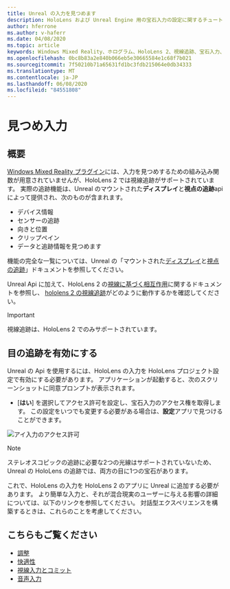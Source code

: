 ```yaml
---
title: Unreal の入力を見つめます
description: HoloLens および Unreal Engine 用の宝石入力の設定に関するチュートリアル
author: hferrone
ms.author: v-haferr
ms.date: 04/08/2020
ms.topic: article
keywords: Windows Mixed Reality、ホログラム、HoloLens 2、視線追跡、宝石入力、ヘッドマウントディスプレイ、Unreal engine
ms.openlocfilehash: 0bc8b83a2e840b066eb5e30665584e1c68f7b021
ms.sourcegitcommit: 7f50210b71a65631fd1bc3fdb215064e0db34333
ms.translationtype: MT
ms.contentlocale: ja-JP
ms.lasthandoff: 06/08/2020
ms.locfileid: "84551808"
---
```

# <a name="gaze-input"></a>見つめ入力

## <a name="overview"></a>概要

[Windows Mixed Reality プラグイン](https://docs.unrealengine.com/Platforms/VR/WMR/index.html)には、入力を見つめするための組み込み関数が用意されていませんが、HoloLens 2 では視線追跡がサポートされています。 実際の追跡機能は、Unreal のマウントされた**ディスプレイ**と**視点の追跡**api によって提供され、次のものが含まれます。

- デバイス情報
- センサーの追跡
- 向きと位置
- クリップペイン
- データと追跡情報を見つめます

機能の完全な一覧については、Unreal の「マウントされた[ディスプレイ](https://docs.unrealengine.com/BlueprintAPI/Input/HeadMountedDisplay/index.html)と[視点の追跡](https://docs.unrealengine.com/BlueprintAPI/EyeTracking/index.html)」ドキュメントを参照してください。

Unreal Api に加えて、HoloLens 2 の[視線に基づく相互作用](eye-gaze-interaction.md)に関するドキュメントを参照し、 [hololens 2 の視線追跡](https://docs.microsoft.com/windows/mixed-reality/eye-tracking)がどのように動作するかを確認してください。

> [!IMPORTANT]
> 視線追跡は、HoloLens 2 でのみサポートされています。

## <a name="enabling-eye-tracking"></a>目の追跡を有効にする
Unreal の Api を使用するには、HoloLens の入力を HoloLens プロジェクト設定で有効にする必要があります。 アプリケーションが起動すると、次のスクリーンショットに同意プロンプトが表示されます。

- [**はい**] を選択してアクセス許可を設定し、宝石入力のアクセス権を取得します。 この設定をいつでも変更する必要がある場合は、**設定**アプリで見つけることができます。

![アイ入力のアクセス許可](images/unreal/eye-input-permissions.png)

> [!NOTE] 
> ステレオスコピックの追跡に必要な2つの光線はサポートされていないため、Unreal の HoloLens の追跡では、両方の目に1つの宝石があります。

これで、HoloLens の入力を HoloLens 2 のアプリに Unreal に追加する必要があります。 より簡単な入力と、それが混合現実のユーザーに与える影響の詳細については、以下のリンクを参照してください。 対話型エクスペリエンスを構築するときは、これらのことを考慮してください。

## <a name="see-also"></a>こちらもご覧ください
* [調整](calibration.md)
* [快適性](comfort.md)
* [視線入力とコミット](gaze-and-commit.md)
* [音声入力](voice-design.md)
